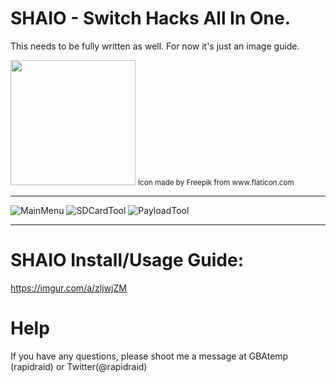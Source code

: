 # SHAIO - Switch Hacks All In One.
This needs to be fully written as well. For now it's just an image guide.

<img src="https://image.flaticon.com/icons/svg/921/921691.svg?sanitize=true" width="200px">
<small>Icon made by Freepik from www.flaticon.com</small>
<hr>
<img style="text-align:center;" src="https://i.imgur.com/KwouYJ1.png" alt="MainMenu">
<img style="text-align:center;" src="https://i.imgur.com/kAhqy0E.png" alt="SDCardTool">
<img style="text-align:center;" src="https://i.imgur.com/CoMO5un.png" alt="PayloadTool">
<hr>

# SHAIO Install/Usage Guide:
https://imgur.com/a/zljwjZM

# Help
If you have any questions, please shoot me a message at GBAtemp (rapidraid) or Twitter(@rapidraid)
